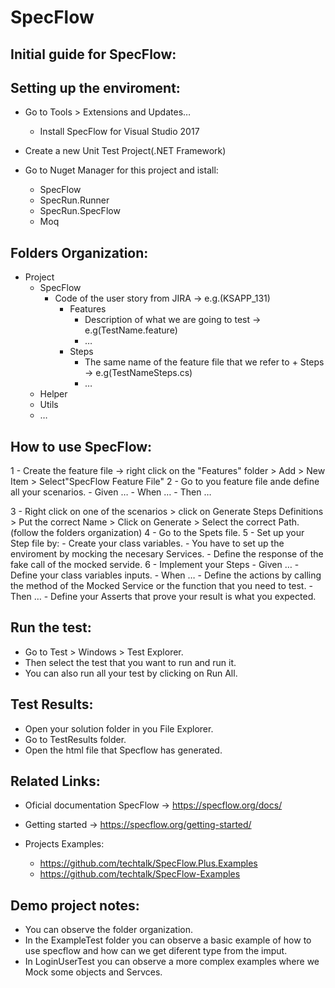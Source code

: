 # SpecFlow

Initial guide for SpecFlow:
---------------------------

Setting up the enviroment:
--------------------------

- Go to Tools > Extensions and Updates…
	- Install SpecFlow for Visual Studio 2017

- Create a new Unit Test Project(.NET Framework)
- Go to Nuget Manager for this project and istall:
	- SpecFlow
	- SpecRun.Runner
	- SpecRun.SpecFlow
	- Moq

Folders Organization:
---------------------

- Project
	- SpecFlow
		- Code of the user story from JIRA -> e.g.(KSAPP_131)
			- Features
				- Description of what we are going to test -> e.g(TestName.feature)
				- …
			- Steps
				- The same name of the feature file that we refer to + Steps -> e.g(TestNameSteps.cs)
				- …
	- Helper
	- Utils
	- …

How to use SpecFlow:
--------------------

1 - Create the feature file -> right click on the "Features" folder > Add > New Item > Select"SpecFlow Feature File"
2 - Go to you feature file ande define all your scenarios.
	- Given …
	- When …
	- Then …

3 - Right click on one of the scenarios > click on Generate Steps Definitions > Put the correct Name > Click on Generate > Select the correct Path.(follow the folders organization)
4 - Go to the Spets file.
5 - Set up your Step file by:
	- Create your class variables.
	- You have to set up the enviroment by mocking the necesary Services.
	- Define the response of the fake call of the mocked servide.
6 - Implement your Steps
	- Given …
	- Define your class variables inputs.
	- When …
	- Define the actions by calling the method of the Mocked Service or the function that you need to test.
	- Then …
	- Define your Asserts that prove your result is what you expected.

Run the test:
-------------

- Go to Test > Windows > Test Explorer.
- Then select the test that you want to run and run it.
- You can also run all your test by clicking on Run All.

Test Results:
-------------

- Open your solution folder in you File Explorer.
- Go to TestResults folder.
- Open the html file that Specflow has generated.

Related Links:
--------------

- Oficial documentation SpecFlow -> https://specflow.org/docs/
- Getting started -> https://specflow.org/getting-started/

- Projects Examples: 
	- https://github.com/techtalk/SpecFlow.Plus.Examples
	- https://github.com/techtalk/SpecFlow-Examples

Demo project notes:
-------------------

- You can observe the folder organization.
- In the ExampleTest folder you can observe a basic example of how to use specflow and how can we get diferent type from the imput.
- In LoginUserTest you can observe a more complex examples where we Mock some objects and Servces.






